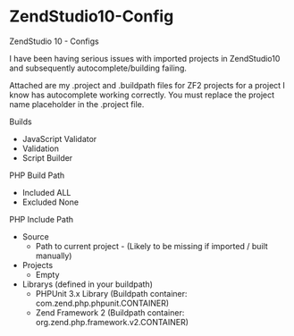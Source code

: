 ZendStudio10-Config
===================

ZendStudio 10 - Configs

I have been having serious issues with imported projects in ZendStudio10 and subsequently autocomplete/building failing. 

Attached are my .project and .buildpath files for ZF2 projects for a project I know has autocomplete working correctly. You must replace the project name placeholder in the .project file.


Builds
- JavaScript Validator
- Validation
- Script Builder
 

PHP Build Path
- Included ALL
- Excluded None
 

PHP Include Path
- Source
  - Path to current project - (Likely to be missing if imported / built manually)
- Projects
  - Empty
- Librarys (defined in your buildpath)
  - PHPUnit 3.x Library (Buildpath container: com.zend.php.phpunit.CONTAINER)
  - Zend Framework 2 (Buildpath container: org.zend.php.framework.v2.CONTAINER)

